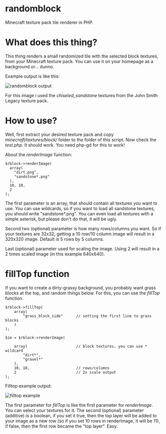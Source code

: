 # randomblock
Minecraft texture pack tile renderer in PHP.

# What does this thing?
This thing renders a small randomized tile with the selected block textures, from your Minecraft texture pack. You can use it on your homepage as a background or... dunno.

Example output is like this:

![randomblock output](https://i.imgur.com/nNztUqc.png)

For this image i used the *chiseled_sandstone* textures from the John Smith Legacy texture pack.

# How to use?
Well, first extract your desired texture pack and copy *minecraft/textures/block/* folder to the folder of this script.
Now check the *test.php*. It should work. You need php-gd for this to work!

About the *renderImage* function:
```
$rblock->renderImage(
  array(
    "dirt.png",
    "sandstone*.png"
  ),
  10, 10,
  2
);
```

The first parameter is an array, that should contain all textures you want to use. You can use wildcards, so if you want to load
all sandstone textures, you should write "sandstone*.png". You can even load all textures with a simple asterisk, but please don't do that, it will be ugly.

Second two (optional) parameter is how many rows/columns you want. So if your textures are 32x32, getting a 10 row/10 column image will result in a 320x320 image. Default is 5 rows by 5 columns.

Last (optional) parameter used for scaling the image. Using 2 will result in a 2 times scaled image (in this example 640x640).

# fillTop function
If you want to create a dirty-grassy background, you probably want grass blocks at the top, and random things below. For this, you can use the *fillTop* function.

```
$rblock->fillTop(
    array(
        "grass_block_side"      // setting the first line to grass blocks
    )
);

$im = $rblock->renderImage(

    array(                      // block textures, you can use * wildcard
        "dirt*",
        "gravel*"
    ),
    10, 10,                     // rows/columns
    2                           // 2x scale output
);
```

Filltop example output:

![filltop example](https://i.imgur.com/qRnWBJQ.png)

The first parameter for *fillTop* is like the first parameter for *renderImage*. You can select your textures for it. The second (optional) parameter (additive) is a boolean, if you set it true, then the top layer will be added to your image as a new row (so if you set 10 rows in renderImage, it will be 11), if false, then the first row became the "top layer". Easy.
